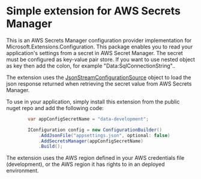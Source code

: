 # Simple extension for AWS Secrets Manager

This is an AWS Secrets Manager configuration provider implementation for Microsoft.Extensions.Configuration. This package enables you to read your application's settings from a secret in AWS Secret Manager. The secret must be configured as key-value pair store. If you want to use nested object as key then add the colon, for example "Data:SqlConnectionString"..

The extension uses the [JsonStreamConfigurationSource](https://github.com/dotnet/runtime/blob/main/src/libraries/Microsoft.Extensions.Configuration.Json/src/JsonStreamConfigurationSource.cs) object to load the json response returned when retrieving the secret value from AWS Secrets Manager.

To use in your application, simply install this extension from the public nuget repo and add the following code:

```csharp
        var appConfigSecretName = "data-development";

        IConfiguration config = new ConfigurationBuilder()
            .AddJsonFile("appsettings.json", optional: false)
            .AddSecretsManager(appConfigSecretName)
            .Build();
```

The extension uses the AWS region defined in your AWS credentials file (development), or the AWS region it has rights to in an deployed environment.
